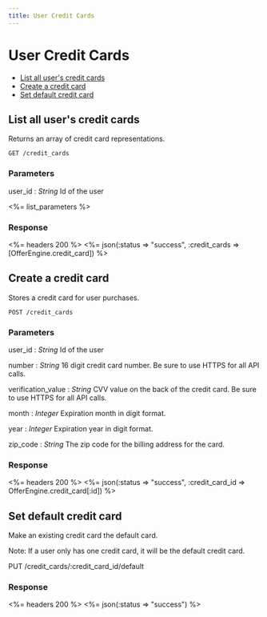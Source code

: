 ```yaml
---
title: User Credit Cards
---
```


# User Credit Cards

* [List all user's credit cards](/v1/users/credit_cards/#list-all-users-credit-cards)
* [Create a credit card](/v1/users/credit_cards/#create-a-credit-card)
* [Set default credit card](/v1/users/credit_cards/#set-default-credit-card)

## List all user's credit cards
Returns an array of credit card representations.

    GET /credit_cards

### Parameters

user_id
: _String_ Id of the user

<%= list_parameters %>

### Response

<%= headers 200 %>
<%= json(:status => "success", :credit_cards => [OfferEngine.credit_card]) %>

## Create a credit card
Stores a credit card for user purchases.

    POST /credit_cards

### Parameters

user_id
: _String_ Id of the user

number
: _String_ 16 digit credit card number.  Be sure to use HTTPS for all API calls.

verification_value
: _String_ CVV value on the back of the credit card.  Be sure to use HTTPS for all API calls.

month
: _Integer_ Expiration month in digit format.

year
: _Integer_ Expiration year in digit format.

zip_code
: _String_ The zip code for the billing address for the card.

### Response

<%= headers 200 %>
<%= json(:status => "success", :credit_card_id => OfferEngine.credit_card[:id]) %>

## Set default credit card
Make an existing credit card the default card.

Note: If a user only has one credit card, it will be the default credit card.

   PUT /credit_cards/:credit_card_id/default

### Response

<%= headers 200 %>
<%= json(:status => "success") %>

